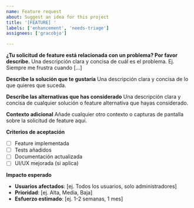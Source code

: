 ```yaml
---
name: Feature request
about: Suggest an idea for this project
title: '[FEATURE] '
labels: ['enhancement', 'needs-triage']
assignees: ['gracobjo']

---
```


**¿Tu solicitud de feature está relacionada con un problema? Por favor describe.**
Una descripción clara y concisa de cuál es el problema. Ej. Siempre me frustra cuando [...]

**Describe la solución que te gustaría**
Una descripción clara y concisa de lo que quieres que suceda.

**Describe las alternativas que has considerado**
Una descripción clara y concisa de cualquier solución o feature alternativa que hayas considerado.

**Contexto adicional**
Añade cualquier otro contexto o capturas de pantalla sobre la solicitud de feature aquí.

**Criterios de aceptación**
- [ ] Feature implementada
- [ ] Tests añadidos
- [ ] Documentación actualizada
- [ ] UI/UX mejorada (si aplica)

**Impacto esperado**
- **Usuarios afectados**: [ej. Todos los usuarios, solo administradores]
- **Prioridad**: [ej. Alta, Media, Baja]
- **Esfuerzo estimado**: [ej. 1-2 semanas, 1 mes]

